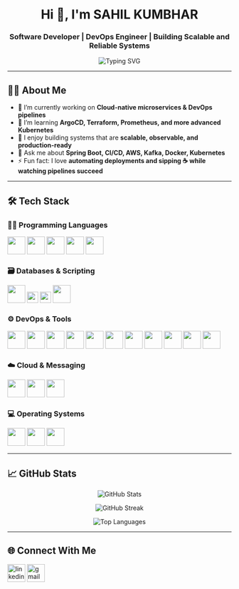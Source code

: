<h1 align="center">Hi 👋, I'm SAHIL KUMBHAR</h1>
<h3 align="center">Software Developer | DevOps Engineer | Building Scalable and Reliable Systems</h3>

<p align="center">
  <img src="https://readme-typing-svg.herokuapp.com?font=Fira+Code&size=20&pause=1000&color=00BFFF&center=true&vCenter=true&width=500&lines=Code.+Build.+Ship.+Repeat.;Cloud-Native+%7C+CI%2FCD+%7C+Kubernetes+%7C+DevOps;From+Git+Push+to+Production+-+Automate+Every" alt="Typing SVG" />
</p>

---

## 🙋‍♂️ About Me

- 🔭 I’m currently working on **Cloud-native microservices & DevOps pipelines**
- 🌱 I’m learning **ArgoCD, Terraform, Prometheus, and more advanced Kubernetes**
- 🧠 I enjoy building systems that are **scalable, observable, and production-ready**
- 💬 Ask me about **Spring Boot, CI/CD, AWS, Kafka, Docker, Kubernetes**
- ⚡ Fun fact: I love **automating deployments and sipping ☕ while watching pipelines succeed**

---

## 🛠️ Tech Stack

### 👨‍💻 Programming Languages
<p>
  <img src="https://cdn.jsdelivr.net/gh/devicons/devicon/icons/c/c-original.svg" width="40" />
  <img src="https://cdn.jsdelivr.net/gh/devicons/devicon/icons/java/java-original.svg" width="40" />
  <img src="https://cdn.jsdelivr.net/gh/devicons/devicon/icons/python/python-original.svg" width="40" />
  <img src="https://cdn.jsdelivr.net/gh/devicons/devicon/icons/html5/html5-original.svg" width="40" />
  <img src="https://cdn.jsdelivr.net/gh/devicons/devicon/icons/css3/css3-original.svg" width="40" />
</p>

### 🗃️ Databases & Scripting
<p>
  <img src="https://cdn.jsdelivr.net/gh/devicons/devicon/icons/mysql/mysql-original.svg" width="40" />
  <img src="https://img.shields.io/badge/SQL-4479A1?style=for-the-badge&logo=postgresql&logoColor=white" height="25"/>
  <img src="https://img.shields.io/badge/Shell%20Scripting-%23121011.svg?style=for-the-badge&logo=gnu-bash&logoColor=white" height="25"/>
  <img src="https://cdn.jsdelivr.net/gh/devicons/devicon/icons/bash/bash-original.svg" width="40" />
</p>

### ⚙️ DevOps & Tools
<p>
  <img src="https://cdn.jsdelivr.net/gh/devicons/devicon/icons/git/git-original.svg" width="40" />
  <img src="https://cdn.jsdelivr.net/gh/devicons/devicon/icons/github/github-original.svg" width="40" />
  <img src="https://cdn.jsdelivr.net/gh/devicons/devicon/icons/gitlab/gitlab-original.svg" width="40" />
  <img src="https://cdn.jsdelivr.net/gh/devicons/devicon/icons/docker/docker-original.svg" width="40" />
  <img src="https://cdn.jsdelivr.net/gh/devicons/devicon/icons/kubernetes/kubernetes-plain.svg" width="40" />
  <img src="https://cdn.jsdelivr.net/gh/devicons/devicon/icons/jenkins/jenkins-original.svg" width="40" />
  <img src="https://www.vectorlogo.zone/logos/terraformio/terraformio-icon.svg" width="40" />
  <img src="https://www.vectorlogo.zone/logos/ansible/ansible-icon.svg" width="40" />
  <img src="https://argo-cd.readthedocs.io/en/stable/assets/logo.png" width="40" />
  <img src="https://www.vectorlogo.zone/logos/prometheusio/prometheusio-icon.svg" width="40" />
  <img src="https://www.vectorlogo.zone/logos/sonarqube/sonarqube-icon.svg" width="40" />
</p>

### ☁️ Cloud & Messaging
<p>
  <img src="https://cdn.jsdelivr.net/gh/devicons/devicon/icons/amazonwebservices/amazonwebservices-original.svg" width="40" />
  <img src="https://cdn.jsdelivr.net/gh/devicons/devicon/icons/apachekafka/apachekafka-original.svg" width="40" />
  <img src="https://cdn.jsdelivr.net/gh/devicons/devicon/icons/redis/redis-original.svg" width="40" />
</p>

### 💻 Operating Systems
<p>
  <img src="https://cdn.jsdelivr.net/gh/devicons/devicon/icons/linux/linux-original.svg" width="40" />
  <img src="https://cdn.jsdelivr.net/gh/devicons/devicon/icons/ubuntu/ubuntu-plain.svg" width="40" />
  <img src="https://cdn.jsdelivr.net/gh/devicons/devicon/icons/windows8/windows8-original.svg" width="40" />
</p>

---

## 📈 GitHub Stats

<p align="center">
  <img src="https://github-readme-stats.vercel.app/api?username=your-github-username&show_icons=true&theme=radical" alt="GitHub Stats" />
</p>

<p align="center">
  <img src="https://github-readme-streak-stats.herokuapp.com?user=your-github-username&theme=radical" alt="GitHub Streak" />
</p>

<p align="center">
  <img src="https://github-readme-stats.vercel.app/api/top-langs/?username=your-github-username&layout=compact&theme=radical" alt="Top Languages" />
</p>

---

## 🌐 Connect With Me

<p>
  <a href="https://www.linkedin.com/in/sahil-kumbhar-473669254/" target="blank"><img align="center" src="https://cdn.jsdelivr.net/gh/devicons/devicon/icons/linkedin/linkedin-original.svg" alt="linkedin" width="40" /></a>
  <a href="mailto:sahilkumbhar004@gmail.com"><img align="center" src="https://cdn.jsdelivr.net/gh/devicons/devicon/icons/google/google-original.svg" alt="gmail" width="40" /></a>
</p>
